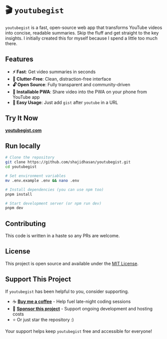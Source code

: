 # 🎬 `youtubegist`

`youtubegist` is a fast, open-source web app that transforms YouTube videos into concise, readable summaries. Skip the fluff and get straight to the key insights. I initially created this for myself because I spend a little too much there.

## Features

- **⚡ Fast**: Get video summaries in seconds
- **🎯 Clutter-Free**: Clean, distraction-free interface
- **🔓 Open Source**: Fully transparent and community-driven
- **📱 Installable PWA**: Share video into the PWA on your phone from YouTube app
- **🚀 Easy Usage**: Just add `gist` after `youtube` in a URL

## Try It Now

**[youtubegist.com](https://youtubegist.com)**

## Run locally

```bash
# Clone the repository
git clone https://github.com/shajidhasan/youtubegist.git
cd youtubegist

# Set environment variables
mv .env.example .env && nano .env

# Install dependencies (you can use npm too)
pnpm install

# Start development server (or npm run dev)
pnpm dev
```

## Contributing

This code is written in a haste so any PRs are welcome.

## License

This project is open source and available under the [MIT License](LICENSE).

## Support This Project

If `youtubegist` has been helpful to you, consider supporting.

- ☕ **[Buy me a coffee](https://buymeacoffee.com/sh4jid)** - Help fuel late-night coding sessions
- 💝 **[Sponsor this project](https://buymeacoffee.com/sh4jid/membership)** - Support ongoing development and hosting costs
- ⭐ Or just star the repository :)

Your support helps keep `youtubegist` free and accessible for everyone!
